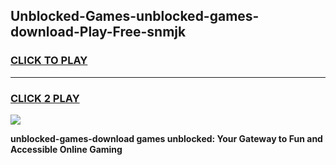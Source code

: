 
## Unblocked-Games-unblocked-games-download-Play-Free-snmjk
<h3>
<a href="https://premium76.site?title=unblocked-games-download&ref=18A">CLICK TO PLAY</a></h3>
<hr>

<h3>
<a href="https://premium76.site?title=unblocked-games-download&ref=18A">CLICK 2 PLAY</a>
  
</h3>

<a href="https://premium76.site?title=unblocked-games-download&ref=18A"><img src="https://clearcache.store/games.png"></a>


**unblocked-games-download games unblocked: Your Gateway to Fun and Accessible Online Gaming**
